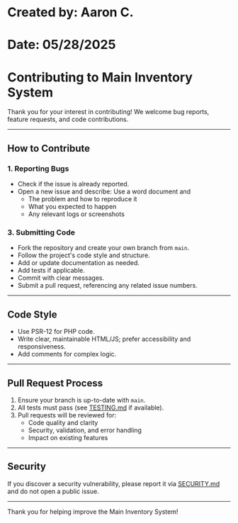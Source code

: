 # Created by: Aaron C.
# Date: 05/28/2025

# Contributing to Main Inventory System

Thank you for your interest in contributing! We welcome bug reports, feature requests, and code contributions.

---

## How to Contribute

### 1. Reporting Bugs

- Check if the issue is already reported.
- Open a new issue and describe: Use a word document and
    - The problem and how to reproduce it
    - What you expected to happen
    - Any relevant logs or screenshots

### 3. Submitting Code

- Fork the repository and create your own branch from `main`.
- Follow the project's code style and structure.
- Add or update documentation as needed.
- Add tests if applicable.
- Commit with clear messages.
- Submit a pull request, referencing any related issue numbers.

---

## Code Style

- Use PSR-12 for PHP code.
- Write clear, maintainable HTML/JS; prefer accessibility and responsiveness.
- Add comments for complex logic.

---

## Pull Request Process

1. Ensure your branch is up-to-date with `main`.
2. All tests must pass (see [TESTING.md](docs/TESTING.md) if available).
3. Pull requests will be reviewed for:
    - Code quality and clarity
    - Security, validation, and error handling
    - Impact on existing features

---

## Security

If you discover a security vulnerability, please report it via [SECURITY.md](docs/SECURITY.md) and do not open a public issue.

---

Thank you for helping improve the Main Inventory System!